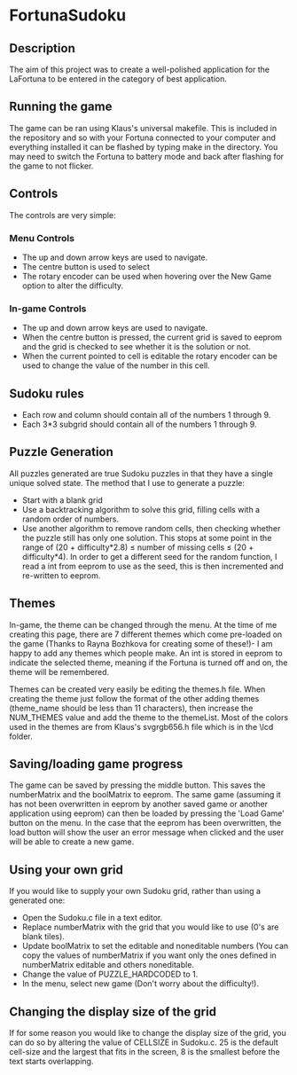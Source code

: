 # FortunaSudoku

## Description
The aim of this project was to create a well-polished application for the LaFortuna to be entered in the category of best application.

## Running the game
The game can be ran using Klaus's universal makefile. This is included in the repository and so with your Fortuna connected to your computer and everything installed it can be flashed by typing make in the directory. 
You may need to switch the Fortuna to battery mode and back after flashing for the game to not flicker.

## Controls
The controls are very simple:
### Menu Controls
* The up and down arrow keys are used to navigate.
* The centre button is used to select
* The rotary encoder can be used when hovering over the New Game option to alter the difficulty.

### In-game Controls
* The up and down arrow keys are used to navigate.
* When the centre button is pressed, the current grid is saved to eeprom and the grid is checked to see whether it is the solution or not.
* When the current pointed to cell is editable the rotary encoder can be used to change the value of the number in this cell.

## Sudoku rules
* Each row and column should contain all of the numbers 1 through 9.
* Each 3\*3 subgrid should contain all of the numbers 1 through 9.

## Puzzle Generation
All puzzles generated are true Sudoku puzzles in that they have a single unique solved state.
The method that I use to generate a puzzle:
* Start with a blank grid
* Use a backtracking algorithm to solve this grid, filling cells with a random order of numbers.
* Use another algorithm to remove random cells, then checking whether the puzzle still has only one solution. This stops at some point in the range of (20 + difficulty\*2.8) ≤ number of missing cells ≤ (20 + difficulty\*4).
In order to get a different seed for the random function, I read a int from eeprom to use as the seed, this is then incremented and re-written to eeprom.

## Themes
In-game, the theme can be changed through the menu. At the time of me creating this page, there are 7 different themes which come pre-loaded on the game (Thanks to Rayna Bozhkova for creating some of these!)- I am happy to add any themes which people make.
An int is stored in eeprom to indicate the selected theme, meaning if the Fortuna is turned off and on, the theme will be remembered.

Themes can be created very easily be editing the themes.h file.
When creating the theme just follow the format of the other adding themes (theme_name should be less than 11 characters), then increase the NUM_THEMES value and add the theme to the themeList.
Most of the colors used in the themes are from Klaus's svgrgb656.h file which is in the \lcd folder.

## Saving/loading game progress
The game can be saved by pressing the middle button. This saves the numberMatrix and the boolMatrix to eeprom. 
The same game (assuming it has not been overwritten in eeprom by another saved game or another application using eeprom) can then be loaded by pressing the 'Load Game' button on the menu.
In the case that the eeprom has been overwritten, the load button will show the user an error message when clicked and the user will be able to create a new game.

## Using your own grid
If you would like to supply your own Sudoku grid, rather than using a generated one:
* Open the Sudoku.c file in a text editor.
* Replace numberMatrix with the grid that you would like to use (0's are blank tiles).
* Update boolMatrix to set the editable and noneditable numbers (You can copy the values of numberMatrix if you want only the ones defined in numberMatrix editable and others noneditable.
* Change the value of PUZZLE_HARDCODED to 1.
* In the menu, select new game (Don't worry about the difficulty!).

## Changing the display size of the grid
If for some reason you would like to change the display size of the grid, you can do so by altering the value of CELLSIZE in Sudoku.c.
25 is the default cell-size and the largest that fits in the screen, 8 is the smallest before the text starts overlapping.
